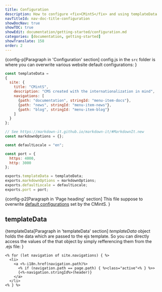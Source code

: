 ```yaml
---
title: Configuration
description: How to configure <fix>CMintS</fix> and using templateData to pass data to the template.
navTitleId: nav-doc-title-configuration
showDocNav: true
showTOC: true
showEdit: documentation/getting-started/configuration.md
categories: [documentation, getting-started]
showTranslate: 158
order: 2
---
```


{config-p[Paragraph in 'Configuration' section]
<fix>config.js</fix> in the <fix>`src`</fix> folder is where you can overwrite
various website default configurations:
}

```javascript
const templateData =
{
  site: {
    title: "CMintS",
    description: "CMS created with the internationalization in mind",
    navigations: [
      {path: "documentation", stringId: "menu-item-docs"},
      {path: "news", stringId: "menu-item-news"},
      {path: "blog", stringId: "menu-item-blog"}
    ]
  }
};

// See https://markdown-it.github.io/markdown-it/#MarkdownIt.new
const markdownOptions = {};

const defaultLocale = "en";

const port = {
  https: 4000,
  http: 3000
};

exports.templateData = templateData;
exports.markdownOptions = markdownOptions;
exports.defaultLocale = defaultLocale;
exports.port = port;
```

{config-p2[Paragraph in 'Page heading' section]
This file suppose to overwrite [default
configurations](https://github.com/Manvel/cmints/blob/master/config.js) set by
the <fix>CMintS</fix>.
}

## templateData

{templateData[Paragraph in 'templateData' section]
<fix>*templateData*</fix> object holds the data which are passed to the ejs
template. So you can directly access the values of the that object by simply
refferencing them from the .ejs file:
}

```
<% for (let navigation of site.navigations) { %>
  <li>
    <a <%-i18n.href(navigation.path)%>
      <% if (navigation.path == page.path) { %>class="active"<% } %>>
      {<%-navigation.stringId%>(header)}
    </a>
  </li>
<% } %>
```
